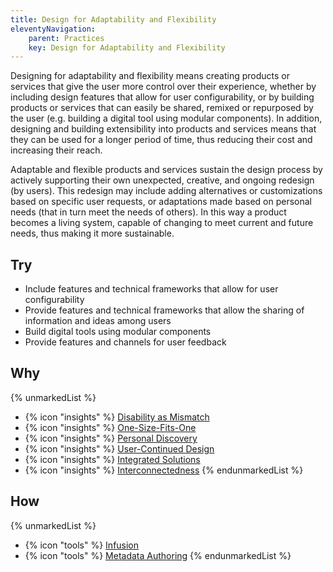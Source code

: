 ```yaml
---
title: Design for Adaptability and Flexibility
eleventyNavigation:
    parent: Practices
    key: Design for Adaptability and Flexibility
---
```


Designing for adaptability and flexibility means creating products or services that give the user more control over
their experience, whether by including design features that allow for user configurability, or by building products or
services that can easily be shared, remixed or repurposed by the user (e.g. building a digital tool using modular
components). In addition, designing and building extensibility into products and services means that they can be used
for a longer period of time, thus reducing their cost and increasing their reach.

Adaptable and flexible products and services sustain the design process by actively supporting their own unexpected,
creative, and ongoing redesign (by users). This redesign may include adding alternatives or customizations based on
specific user requests, or adaptations made based on personal needs (that in turn meet the needs of others). In this way
a product becomes a living system, capable of changing to meet current and future needs, thus making it more
sustainable.

## Try

* Include features and technical frameworks that allow for user configurability
* Provide features and technical frameworks that allow the sharing of information and ideas among users
* Build digital tools using modular components
* Provide features and channels for user feedback

## Why

{% unmarkedList %}
* {% icon "insights" %} [Disability as Mismatch](../../insights/disability-as-mismatch/)
* {% icon "insights" %} [One-Size-Fits-One](../../insights/one-size-fits-one/)
* {% icon "insights" %} [Personal Discovery](../../insights/personal-discovery/)
* {% icon "insights" %} [User-Continued Design](../../insights/user-continued-design/)
* {% icon "insights" %} [Integrated Solutions](../../insights/integrated-solutions/)
* {% icon "insights" %} [Interconnectedness](../../insights/interconnectedness/)
{% endunmarkedList %}

## How

{% unmarkedList %}
* {% icon "tools" %} [Infusion](../../tools/infusion/)
* {% icon "tools" %} [Metadata Authoring](../../tools/metadata-authoring/)
{% endunmarkedList %}
